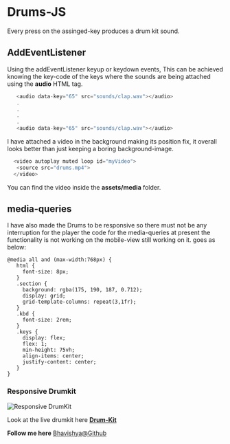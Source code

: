 # Drums-JS

Every press on the assinged-key produces a drum kit sound.

## AddEventListener
Using the addEventListener keyup or keydown events,
This can be achieved knowing the key-code of the keys where the sounds are being attached using the **audio** HTML tag.

```javascript
   <audio data-key="65" src="sounds/clap.wav"></audio>
   .
   .
   .
   .
   <audio data-key="65" src="sounds/clap.wav"></audio>
```

I have attached a video in the background making its position fix, it overall looks better than just keeping a boring 
background-image.

```javascript
  <video autoplay muted loop id="myVideo">
   <source src="drums.mp4">
  </video>
```
  
You can find the video inside the __assets/media__ folder.

## media-queries

I have also made the Drums to be responsive so there must not be any interruption for the player the code for the media-queries at present the functionality is not working on the mobile-view still working on it.
goes as below:

```
@media all and (max-width:768px) {
   html {
     font-size: 8px;
   }
   .section {
     background: rgba(175, 190, 187, 0.712);
     display: grid;
     grid-template-columns: repeat(3,1fr);
   }
   .kbd {
     font-size: 2rem;
   }
   .keys {
     display: flex;
     flex: 1;
     min-height: 75vh;
     align-items: center;
     justify-content: center;
   }
}
```
### Responsive Drumkit

![Responsive DrumKit](https://github.com/bhavishya2107/drums-JS/blob/master/assets/media/drums.gif?raw=true)

Look at the live drumkit here **[Drum-Kit](https://bhavishya2107.github.io/drums-JS/)**

__Follow me here__ [Bhavishya@Github](https://github.com/bhavishya2107)

